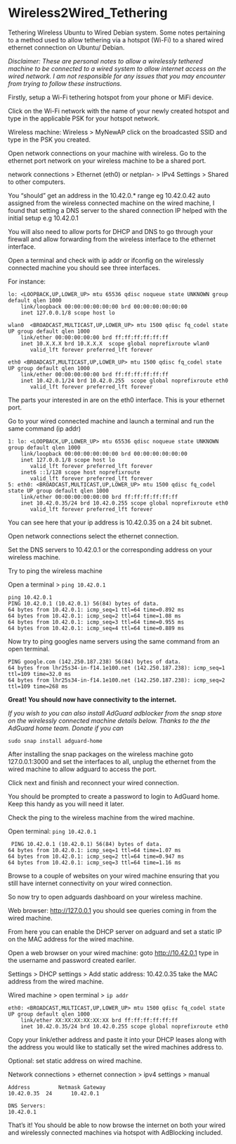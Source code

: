 # Wireless2Wired_Tethering
Tethering Wireless Ubuntu to Wired Debian system.
Some notes pertaining to a method used to allow tethering via a hotspot (Wi-Fi) to a shared wired ethernet connection on Ubuntu/ Debian.

*Disclaimer: These are personal notes to allow a wirelessly tethered machine to be connected to a wired system to allow internet access on the wired network. I am not responsible for any issues that you may encounter from trying to follow these instructions.*

Firstly, setup a Wi-Fi tethering hotspot from your phone or MiFi device. 

Click on the Wi-Fi network with the name of your newly created hotspot and type in the applicable PSK for your hotspot network.

Wireless machine: 
Wireless > MyNewAP click on the broadcasted SSID and type in the PSK you created.

Open network connections on your machine with wireless. Go to the ethernet port network on your wireless machine to be a shared port.

network connections > Ethernet (eth0) or netplan- > IPv4 Settings >  Shared to other computers.

You “should” get an address in the 10.42.0.* range eg 10.42.0.42 auto assigned from the wireless connected machine on the wired machine, I found that setting a DNS server to the shared connection IP helped with the initial setup e.g 10.42.0.1

You will also need to allow ports for DHCP and DNS to go through your firewall and allow forwarding from the wireless interface to the ethernet interface. 

Open a terminal and check with ip addr or ifconfig on the wirelessly connected machine you should see three interfaces.

For instance: 
```
lo: <LOOPBACK,UP,LOWER_UP> mtu 65536 qdisc noqueue state UNKNOWN group default qlen 1000
    link/loopback 00:00:00:00:00:00 brd 00:00:00:00:00:00
    inet 127.0.0.1/8 scope host lo

wlan0  <BROADCAST,MULTICAST,UP,LOWER_UP> mtu 1500 qdisc fq_codel state UP group default qlen 1000 
    link/ether 00:00:00:00:00 brd ff:ff:ff:ff:ff:ff
    inet 10.X.X.X brd 10.X.X.X  scope global noprefixroute wlan0
       valid_lft forever preferred_lft forever

eth0 <BROADCAST,MULTICAST,UP,LOWER_UP> mtu 1500 qdisc fq_codel state UP group default qlen 1000 
    link/ether 00:00:00:00:00 brd ff:ff:ff:ff:ff:ff
    inet 10.42.0.1/24 brd 10.42.0.255  scope global noprefixroute eth0
       valid_lft forever preferred_lft forever
```
The parts your interested in are on the eth0 interface. This is your ethernet port.
 
Go to your wired connected machine and launch a terminal and run the same command (ip addr)
```
1: lo: <LOOPBACK,UP,LOWER_UP> mtu 65536 qdisc noqueue state UNKNOWN group default qlen 1000
    link/loopback 00:00:00:00:00:00 brd 00:00:00:00:00:00
    inet 127.0.0.1/8 scope host lo
       valid_lft forever preferred_lft forever
    inet6 ::1/128 scope host noprefixroute 
       valid_lft forever preferred_lft forever
5: eth0: <BROADCAST,MULTICAST,UP,LOWER_UP> mtu 1500 qdisc fq_codel state UP group default qlen 1000
    link/ether 00:00:00:00:00:00 brd ff:ff:ff:ff:ff:ff
    inet 10.42.0.35/24 brd 10.42.0.255 scope global noprefixroute eth0
       valid_lft forever preferred_lft forever
```
You can see here that your ip address is 10.42.0.35 on a 24 bit subnet.

Open network connections select the ethernet connection.

Set the DNS servers to 10.42.0.1 or the corresponding address on your wireless machine.

Try to ping the wireless machine 

Open a terminal > ```ping 10.42.0.1```
```
ping 10.42.0.1
PING 10.42.0.1 (10.42.0.1) 56(84) bytes of data.
64 bytes from 10.42.0.1: icmp_seq=1 ttl=64 time=0.892 ms
64 bytes from 10.42.0.1: icmp_seq=2 ttl=64 time=1.08 ms
64 bytes from 10.42.0.1: icmp_seq=3 ttl=64 time=0.955 ms
64 bytes from 10.42.0.1: icmp_seq=4 ttl=64 time=0.889 ms
```
Now try to ping googles name servers using the same command from an open terminal. 

```ping google.com
PING google.com (142.250.187.238) 56(84) bytes of data.
64 bytes from lhr25s34-in-f14.1e100.net (142.250.187.238): icmp_seq=1 ttl=109 time=32.0 ms
64 bytes from lhr25s34-in-f14.1e100.net (142.250.187.238): icmp_seq=2 ttl=109 time=268 ms
```
**Great! You should now have connectivity to the internet.**

*If you wish to you can also install AdGuard adblocker from the snap store on the wirelessly connected machine details below. Thanks to the the AdGuard home team. Donate if you can*

```sudo snap install adguard-home```

After installing the snap packages on the wireless machine goto 127.0.0.1:3000 and set the interfaces to all, unplug the ethernet from the wired machine to allow adguard to access the port.

Click next and finish and reconnect your wired connection. 

You should be prompted to create a password to login to AdGuard home. Keep this handy as you will need it later.

Check the ping to the wireless machine from the wired machine. 

Open terminal: ```ping 10.42.0.1```
```
 PING 10.42.0.1 (10.42.0.1) 56(84) bytes of data.
64 bytes from 10.42.0.1: icmp_seq=1 ttl=64 time=1.07 ms
64 bytes from 10.42.0.1: icmp_seq=2 ttl=64 time=0.947 ms
64 bytes from 10.42.0.1: icmp_seq=3 ttl=64 time=1.16 ms
```
Browse to a couple of websites on your wired machine ensuring that you still have internet connectivity on your wired connection.

So now try to open adguards dashboard on your wireless machine. 

Web browser: http://127.0.0.1 you should see queries coming in from the wired machine. 

From here you can enable the DHCP server on adguard and set a static IP on the MAC address for the wired machine. 

Open a web browser on your wired machine: goto http://10.42.0.1 type in the username and password created eariler.

Settings > DHCP settings > Add static address: 10.42.0.35  take the MAC address from the wired machine. 

Wired machine > open terminal > ```ip addr``` 
```
eth0: <BROADCAST,MULTICAST,UP,LOWER_UP> mtu 1500 qdisc fq_codel state UP group default qlen 1000
    link/ether XX:XX:XX:XX:XX:XX brd ff:ff:ff:ff:ff:ff
    inet 10.42.0.35/24 brd 10.42.0.255 scope global noprefixroute eth0
```
Copy your link/ether address and paste it into your DHCP leases along with the address you would like to statically set the wired machines address to.

Optional: set static address on wired machine.

Network connections > ethernet connection > ipv4 settings > manual 
```
Address     	Netmask	Gateway
10.42.0.35 	24 		10.42.0.1

DNS Servers:
10.42.0.1
```
That’s it! You should be able to now browse the internet on both your wired and wirelessly connected machines via hotspot with AdBlocking included. 
